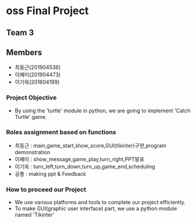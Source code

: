 # oss Final Project

## Team 3

## Members
- 최동근(201904536)
- 이혜미(201904473)
- 이기욱(201604199)

### Project Objective
- By using the 'turtle' module in python, we are going to implement 'Catch Turtle' game.

### Roles assignment based on functions
- 최동근 : main,game_start,show_score,GUI(tikinter)구현,program demonstration
- 이혜미 : show_message,game_play,turn_right,PPT발표
- 이기욱 : turn_left,turn_down,turn_up,game_end,scheduling
- 공통 : making ppt & Feedback

### How to proceed our Project
 - We use various platforms and tools to complete our project efficiently.
 - To make GUI(graphic user interface) part, we use a python module named 'Tikinter'

